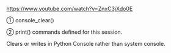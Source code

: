 https://www.youtube.com/watch?v=ZnxC3jXdo0E

① console_clear()  

② print() commands defined for this session. 

Clears or writes in Python Console rather than system console.
